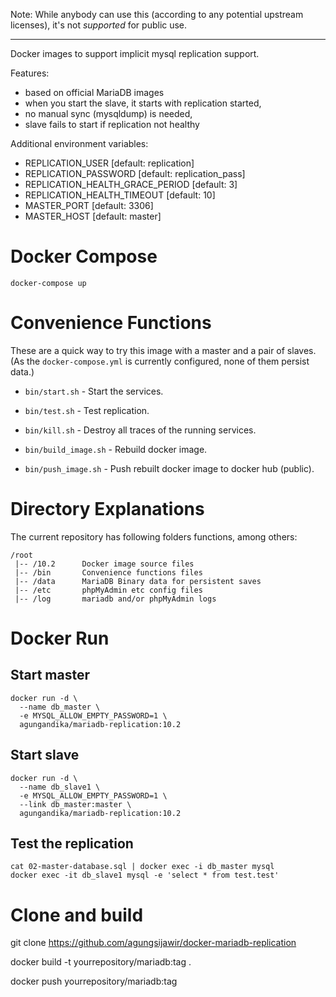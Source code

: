 Note: While anybody can use this (according to any potential upstream licenses), it's not _supported_ for public use.

----

Docker images to support implicit mysql replication support.

Features:
* based on official MariaDB images
* when you start the slave, it starts with replication started,
* no manual sync (mysqldump) is needed,
* slave fails to start if replication not healthy

Additional environment variables:
* REPLICATION_USER [default: replication]
* REPLICATION_PASSWORD [default: replication_pass]
* REPLICATION_HEALTH_GRACE_PERIOD [default: 3]
* REPLICATION_HEALTH_TIMEOUT [default: 10]
* MASTER_PORT [default: 3306]
* MASTER_HOST [default: master]

# Docker Compose

`docker-compose up`

# Convenience Functions

These are a quick way to try this image with a master and a pair of slaves. (As the `docker-compose.yml` is currently configured, none of them persist data.)

* `bin/start.sh` - Start the services.
* `bin/test.sh` - Test replication.
* `bin/kill.sh` - Destroy all traces of the running services.

* `bin/build_image.sh` - Rebuild docker image.
* `bin/push_image.sh` - Push rebuilt docker image to docker hub (public).

# Directory Explanations

The current repository has following folders functions, among others:

```
/root
 |-- /10.2		Docker image source files
 |-- /bin		Convenience functions files
 |-- /data 		MariaDB Binary data for persistent saves
 |-- /etc		phpMyAdmin etc config files
 |-- /log		mariadb and/or phpMyAdmin logs

```

# Docker Run

## Start master

```
docker run -d \
  --name db_master \
  -e MYSQL_ALLOW_EMPTY_PASSWORD=1 \
  agungandika/mariadb-replication:10.2
```

## Start slave

```
docker run -d \
  --name db_slave1 \
  -e MYSQL_ALLOW_EMPTY_PASSWORD=1 \
  --link db_master:master \
  agungandika/mariadb-replication:10.2
```

## Test the replication
```
cat 02-master-database.sql | docker exec -i db_master mysql
docker exec -it db_slave1 mysql -e 'select * from test.test'
```

# Clone and build
git clone https://github.com/agungsijawir/docker-mariadb-replication

docker build -t yourrepository/mariadb:tag .

docker push yourrepository/mariadb:tag
